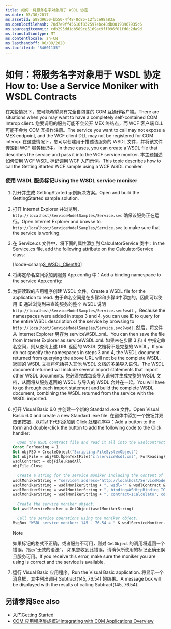 ```yaml
---
title: 如何：将服务名字对象用于 WSDL 协定
ms.date: 03/30/2017
ms.assetid: a88d9650-bb50-4f48-8c85-12f5ce98a83a
ms.openlocfilehash: 70d7e9ff45616f832597ebc48db00198967935c6
ms.sourcegitcommit: cdb295dd1db589ce5169ac9ff096f01fd0c2da9d
ms.translationtype: MT
ms.contentlocale: zh-CN
ms.lasthandoff: 06/09/2020
ms.locfileid: "84601135"
---
```

# <a name="how-to-use-a-service-moniker-with-wsdl-contracts"></a><span data-ttu-id="f8067-102">如何：将服务名字对象用于 WSDL 协定</span><span class="sxs-lookup"><span data-stu-id="f8067-102">How to: Use a Service Moniker with WSDL Contracts</span></span>
<span data-ttu-id="f8067-103">在某些情况下，您可能希望具有完全自包含的 COM 互操作客户端。</span><span class="sxs-lookup"><span data-stu-id="f8067-103">There are situations when you may want to have a completely self-contained COM Interop client.</span></span> <span data-ttu-id="f8067-104">您要调用的服务可能不会公开 MEX 终结点，而 WCF 客户端 DLL 可能不会为 COM 互操作注册。</span><span class="sxs-lookup"><span data-stu-id="f8067-104">The service you want to call may not expose a MEX endpoint, and the WCF client DLL may not be registered for COM interop.</span></span> <span data-ttu-id="f8067-105">在这些情况下，您可以创建用于描述该服务的 WSDL 文件，并将该文件传递到 WCF 服务标记中。</span><span class="sxs-lookup"><span data-stu-id="f8067-105">In these cases, you can create a WSDL file that describes the service and pass it into the WCF service moniker.</span></span> <span data-ttu-id="f8067-106">本主题描述如何使用 WCF WSDL 标记调用 WCF 入门示例。</span><span class="sxs-lookup"><span data-stu-id="f8067-106">This topic describes how to call the Getting Started WCF sample using a WCF WSDL moniker.</span></span>  
  
### <a name="using-the-wsdl-service-moniker"></a><span data-ttu-id="f8067-107">使用 WSDL 服务标记</span><span class="sxs-lookup"><span data-stu-id="f8067-107">Using the WSDL service moniker</span></span>  
  
1. <span data-ttu-id="f8067-108">打开并生成 GettingStarted 示例解决方案。</span><span class="sxs-lookup"><span data-stu-id="f8067-108">Open and build the GettingStarted sample solution.</span></span>  
  
2. <span data-ttu-id="f8067-109">打开 Internet Explorer 并浏览到， `http://localhost/ServiceModelSamples/Service.svc` 确保该服务正在运行。</span><span class="sxs-lookup"><span data-stu-id="f8067-109">Open Internet Explorer and browse to `http://localhost/ServiceModelSamples/Service.svc` to make sure that the service is working.</span></span>  
  
3. <span data-ttu-id="f8067-110">在 Service.cs 文件中，将下面的属性添加到 CalculatorService 类中：</span><span class="sxs-lookup"><span data-stu-id="f8067-110">In the Service.cs file, add the following attribute on the CalculatorService class:</span></span>  
  
     [!code-csharp[S_WSDL_Client#0](../../../../samples/snippets/csharp/VS_Snippets_CFX/s_wsdl_client/cs/service.cs#0)]  
  
4. <span data-ttu-id="f8067-111">将绑定命名空间添加到服务 App.config 中：</span><span class="sxs-lookup"><span data-stu-id="f8067-111">Add a binding namespace to the service App.config:</span></span>  

5. <span data-ttu-id="f8067-112">为要读取的应用程序创建 WSDL 文件。</span><span class="sxs-lookup"><span data-stu-id="f8067-112">Create a WSDL file for the application to read.</span></span> <span data-ttu-id="f8067-113">由于命名空间是在步骤3和步骤4中添加的，因此可以使用 IE 通过浏览到来查询服务的整个 WSDL 说明 `http://localhost/ServiceModelSamples/Service.svc?wsdl` 。</span><span class="sxs-lookup"><span data-stu-id="f8067-113">Because the namespaces were added in steps 3 and 4, you can use IE to query for the entire WSDL description of the service by browsing to `http://localhost/ServiceModelSamples/Service.svc?wsdl`.</span></span> <span data-ttu-id="f8067-114">然后，将文件从 Internet Explorer 另存为 serviceWSDL.xml。</span><span class="sxs-lookup"><span data-stu-id="f8067-114">You can then save the file from Internet Explorer as serviceWSDL.xml.</span></span> <span data-ttu-id="f8067-115">如果未在步骤 3 和 4 中指定命名空间，则从查询上述 URL 返回的 WSDL 文档将不是完整的 WSDL。</span><span class="sxs-lookup"><span data-stu-id="f8067-115">If you do not specify the namespaces in steps 3 and 4, the WSDL document returned from querying the above URL will not be the complete WSDL.</span></span> <span data-ttu-id="f8067-116">返回的 WSDL 文档将包括导入其他 WSDL 文档的多条导入语句。</span><span class="sxs-lookup"><span data-stu-id="f8067-116">The WSDL document returned will include several import statements that import other WSDL documents.</span></span> <span data-ttu-id="f8067-117">您必须完成每条导入语句并生成完整的 WSDL 文档，从而将从服务返回的 WSDL 与导入的 WSDL 合并在一起。</span><span class="sxs-lookup"><span data-stu-id="f8067-117">You will have to go through each import statement and build the complete WSDL document, combining the WSDL returned from the service with the WSDL imported.</span></span>  
  
6. <span data-ttu-id="f8067-118">打开 Visual Basic 6.0 并创建一个新的 Standard .exe 文件。</span><span class="sxs-lookup"><span data-stu-id="f8067-118">Open Visual Basic 6.0 and create a new Standard .exe file.</span></span> <span data-ttu-id="f8067-119">在窗体中添加一个按钮并双击该按钮，以将以下代码添加到 Click 处理程序中：</span><span class="sxs-lookup"><span data-stu-id="f8067-119">Add a button to the form and double-click the button to add the following code to the Click handler:</span></span>  
  
    ```vb
    ' Open the WSDL contract file and read it all into the wsdlContract string.  
    Const ForReading = 1  
    Set objFSO = CreateObject("Scripting.FileSystemObject")  
    Set objFile = objFSO.OpenTextFile("c:\serviceWsdl.xml", ForReading)  
    wsdlContract = objFile.ReadAll  
    objFile.Close  
  
    ' Create a string for the service moniker including the content of the WSDL contract file.  
    wsdlMonikerString = "service4:address='http://localhost/ServiceModelSamples/service.svc'"  
    wsdlMonikerString = wsdlMonikerString + ", wsdl='" & wsdlContract & "'"  
    wsdlMonikerString = wsdlMonikerString + ", binding=WSHttpBinding_ICalculator, bindingNamespace='http://Microsoft.ServiceModel.Samples'"  
    wsdlMonikerString = wsdlMonikerString + ", contract=ICalculator, contractNamespace='http://Microsoft.ServiceModel.Samples'"  
  
    ' Create the service moniker object.  
    Set wsdlServiceMoniker = GetObject(wsdlMonikerString)  
  
    ' Call the service operations using the moniker object.  
    MsgBox "WSDL service moniker: 145 - 76.54 = " & wsdlServiceMoniker.Subtract(145, 76.54)  
    ```  
  
    > [!NOTE]
    > 如果标记的格式不正确，或者服务不可用，则对 `GetObject` 的调用将返回一个错误，指示“无效的语法”。  <span data-ttu-id="f8067-121">如果您收到此错误，请确保所使用的标记正确无误且服务可用。</span><span class="sxs-lookup"><span data-stu-id="f8067-121">If you receive this error, make sure the moniker you are using is correct and the service is available.</span></span>  
  
7. <span data-ttu-id="f8067-122">运行 Visual Basic 应用程序。</span><span class="sxs-lookup"><span data-stu-id="f8067-122">Run the Visual Basic application.</span></span> <span data-ttu-id="f8067-123">将显示一个消息框，其中列出调用 Subtract(145, 76.54) 的结果。</span><span class="sxs-lookup"><span data-stu-id="f8067-123">A message box will be displayed with the results of calling Subtract(145, 76.54).</span></span>  
  
## <a name="see-also"></a><span data-ttu-id="f8067-124">另请参阅</span><span class="sxs-lookup"><span data-stu-id="f8067-124">See also</span></span>

- [<span data-ttu-id="f8067-125">入门</span><span class="sxs-lookup"><span data-stu-id="f8067-125">Getting Started</span></span>](../samples/getting-started-sample.md)
- [<span data-ttu-id="f8067-126">COM 应用程序集成概述</span><span class="sxs-lookup"><span data-stu-id="f8067-126">Integrating with COM Applications Overview</span></span>](integrating-with-com-applications-overview.md)
